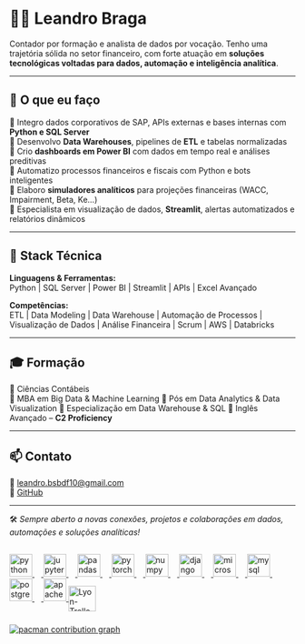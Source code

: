 # 👨‍💻 Leandro Braga

Contador por formação e analista de dados por vocação. Tenho uma trajetória sólida no setor financeiro, com forte atuação em **soluções tecnológicas voltadas para dados, automação e inteligência analítica**.

---

## 🚀 O que eu faço

🔹 Integro dados corporativos de SAP, APIs externas e bases internas com **Python e SQL Server**  
🔹 Desenvolvo **Data Warehouses**, pipelines de **ETL** e tabelas normalizadas  
🔹 Crio **dashboards em Power BI** com dados em tempo real e análises preditivas  
🔹 Automatizo processos financeiros e fiscais com Python e bots inteligentes  
🔹 Elaboro **simuladores analíticos** para projeções financeiras (WACC, Impairment, Beta, Ke...)  
🔹 Especialista em visualização de dados, **Streamlit**, alertas automatizados e relatórios dinâmicos

---

## 🧠 Stack Técnica

**Linguagens & Ferramentas:**  
Python | SQL Server | Power BI | Streamlit | APIs | Excel Avançado  

**Competências:**  
ETL | Data Modeling | Data Warehouse | Automação de Processos | Visualização de Dados | Análise Financeira | Scrum | AWS | Databricks  

---

## 🎓 Formação

📘 Ciências Contábeis  
📘 MBA em Big Data & Machine Learning 
📘 Pós em Data Analytics & Data Visualization
📘 Especialização em Data Warehouse & SQL 
📘 Inglês Avançado – **C2 Proficiency**

---

## 📫 Contato

📧 leandro.bsbdf10@gmail.com  
🔗 [GitHub](https://github.com/Leandro-Braga)

---

🛠️ *Sempre aberto a novas conexões, projetos e colaborações em dados, automações e soluções analíticas!*

<div align="center">
  <a href="https://github.com/Leandro-Braga">
</div>

  ##

<div align="left">
  <img src="https://cdn.jsdelivr.net/gh/devicons/devicon/icons/python/python-original.svg" height="40" alt="python logo"  />
  <img width="12" />
  <img src="https://cdn.jsdelivr.net/gh/devicons/devicon/icons/jupyter/jupyter-original.svg" height="40" alt="jupyter logo"  />
  <img width="12" />
  <img src="https://cdn.jsdelivr.net/gh/devicons/devicon/icons/pandas/pandas-original.svg" height="40" alt="pandas logo"  />
  <img width="12" />
  <img src="https://cdn.jsdelivr.net/gh/devicons/devicon/icons/pytorch/pytorch-original.svg" height="40" alt="pytorch logo"  />
  <img width="12" />
  <img src="https://cdn.jsdelivr.net/gh/devicons/devicon/icons/numpy/numpy-original.svg" height="40" alt="numpy logo"  />
  <img width="12" />
  <img src="https://cdn.jsdelivr.net/gh/devicons/devicon/icons/django/django-plain.svg" height="40" alt="django logo"  />
  <img width="12" />
  <img src="https://cdn.jsdelivr.net/gh/devicons/devicon/icons/microsoftsqlserver/microsoftsqlserver-plain.svg" height="40" alt="microsoftsqlserver logo"  />
  <img width="12" />
  <img src="https://cdn.jsdelivr.net/gh/devicons/devicon/icons/mysql/mysql-original.svg" height="40" alt="mysql logo"  />
  <img width="12" />
  <img src="https://cdn.jsdelivr.net/gh/devicons/devicon/icons/postgresql/postgresql-original.svg" height="40" alt="postgresql logo"  />
  <img width="12" />
  <img src="https://cdn.jsdelivr.net/gh/devicons/devicon/icons/apache/apache-original.svg" height="40" alt="apache logo"  />
  <img align="center" alt="Lyon-Trello" height="45" width="48" src="https://img.icons8.com/color/48/000000/power-bi.png"/>
</div>

###

<picture>
  <source media="(prefers-color-scheme: dark)" srcset="https://raw.githubusercontent.com/Leandro-Braga/Leandro-Braga/output/pacman-contribution-graph-dark.svg">
  <source media="(prefers-color-scheme: light)" srcset="https://raw.githubusercontent.com/Leandro-Braga/Leandro-Braga/output/pacman-contribution-graph.svg">
  <img alt="pacman contribution graph" src="https://raw.githubusercontent.com/Leandro-Braga/Leandro-Braga/output/pacman-contribution-graph.svg">
</picture>

###
